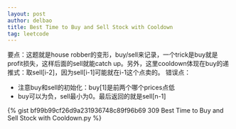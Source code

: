 ```yaml
---
layout: post
author: delbao
title: Best Time to Buy and Sell Stock with Cooldown 
tag: leetcode
---
```


要点：这题就是house robber的变形，buy/sell来记录，一个trick是buy就是profit损失，这样后面的sell就能catch up。另外，这里cooldown体现在buy的递推式：取sell[i-2]，因为sell[i-1]可能就在i-1这个点卖的。
错误点：
 
- 注意buy和sell的初始化：buy[1]是前两个哪个prices点低
- buy可以为负，sell最小为0。最后返回的就是sell[n-1]
 
 {% gist bf99b99cf26d9a231936748c89f96b69 309 Best Time to Buy and Sell Stock with Cooldown.py %}
